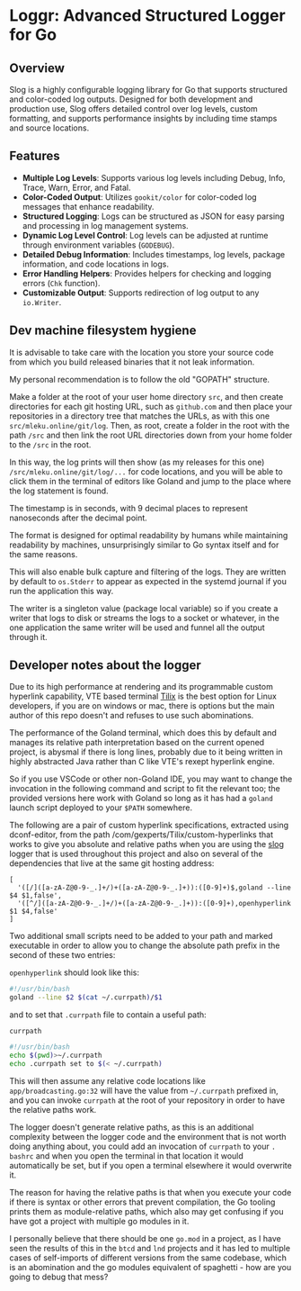# Loggr: Advanced Structured Logger for Go

## Overview
Slog is a highly configurable logging library for Go that supports structured and color-coded log outputs. Designed for both development and production use, Slog offers detailed control over log levels, custom formatting, and supports performance insights by including time stamps and source locations.

## Features
- **Multiple Log Levels**: Supports various log levels including Debug, Info, Trace, Warn, Error, and Fatal.
- **Color-Coded Output**: Utilizes `gookit/color` for color-coded log messages that enhance readability.
- **Structured Logging**: Logs can be structured as JSON for easy parsing and processing in log management systems.
- **Dynamic Log Level Control**: Log levels can be adjusted at runtime through environment variables (`GODEBUG`).
- **Detailed Debug Information**: Includes timestamps, log levels, package information, and code locations in logs.
- **Error Handling Helpers**: Provides helpers for checking and logging errors (`Chk` function).
- **Customizable Output**: Supports redirection of log output to any `io.Writer`.


## Dev machine filesystem hygiene

It is advisable to take care with the location you store your source code from which you build released binaries that it not leak information.

My personal recommendation is to follow the old "GOPATH" structure.

Make a folder at the root of your user home directory `src`, and then create directories for each git hosting URL, such as `github.com` and then place your repositories in a directory tree that matches the URLs, as with this one `src/mleku.online/git/log`. Then, as root, create a folder in the root with the path `/src` and then link the root URL directories down from your home folder to the `/src` in the root.

In this way, the log prints will then show (as my releases for this one) `/src/mleku.online/git/log/...` for code locations, and you will be able to click them in the terminal of editors like Goland and jump to the place where the log statement is found.

The timestamp is in seconds, with 9 decimal places to represent nanoseconds after the decimal point.

The format is designed for optimal readability by humans while maintaining readability by machines, unsurprisingly similar to Go syntax itself and for the same reasons.

This will also enable bulk capture and filtering of the logs. They are written by default to `os.Stderr` to appear as expected in the systemd journal if you run the application this way.

The writer is a singleton value (package local variable) so if you create a writer that logs to disk or streams the logs to a socket or whatever, in the one application the same writer will be used and funnel all the output through it.

## Developer notes about the logger

Due to its high performance at rendering and its programmable custom 
hyperlink capability, VTE based terminal 
[Tilix](https://github.com/gnunn1/tilix) is the best option for Linux 
developers, if you are on windows or mac, there is options but the main 
author of this repo doesn't and refuses to use such abominations.

The performance of the Goland terminal, which does this by default and 
manages its relative path interpretation based on the current opened project,
is abysmal if there is long lines, probably due to it being written in 
highly abstracted Java rather than C like VTE's rexept hyperlink engine.

So if you use VSCode or other non-Goland IDE, you may want to change the 
invocation in the following command and script to fit the relevant too; the 
provided versions here work with Goland so long as it has had a `goland` 
launch script deployed to your `$PATH` somewhere.

The following are a pair of custom hyperlink specifications, extracted using 
dconf-editor, from the path /com/gexperts/Tilix/custom-hyperlinks that works 
to give you absolute and relative paths when you are using the 
[slog](https://mleku.dev/git/slog) logger that is used throughout this 
project and also on several of the dependencies that live at the same git 
hosting address:

```
[
  '([/]([a-zA-Z@0-9-_.]+/)+([a-zA-Z@0-9-_.]+)):([0-9]+)$,goland --line $4 $1,false',
  '([^/]([a-zA-Z@0-9-_.]+/)+([a-zA-Z@0-9-_.]+)):([0-9]+),openhyperlink $1 $4,false'
]
```

Two additional small scripts need to be added to your path and marked 
executable in order to allow you to change the absolute path prefix in the 
second of these two entries:

`openhyperlink` should look like this:
```bash
#!/usr/bin/bash
goland --line $2 $(cat ~/.currpath)/$1

```
and to set that `.currpath` file to contain a useful path:

`currpath`

```bash
#!/usr/bin/bash
echo $(pwd)>~/.currpath
echo .currpath set to $(< ~/.currpath)

```

This will then assume any relative code locations like `app/broadcasting.go:32`
will have the value from `~/.currpath` prefixed in, and you can invoke 
`currpath` at the root of your repository in order to have the relative 
paths work.

The logger doesn't generate relative paths, as this is an additional 
complexity between the logger code and the environment that is not worth 
doing anything about, you could add an invocation of `currpath` to your `.
bashrc` and when you open the terminal in that location it would 
automatically be set, but if you open a terminal elsewhere it would 
overwrite it.

The reason for having the relative paths is that when you execute your code 
if there is syntax or other errors that prevent compilation, the Go tooling 
prints them as module-relative paths, which also may get confusing if you 
have got a project with multiple go modules in it.

I personally believe that there should be one `go.mod` in a project, as I 
have seen the results of this in the `btcd` and `lnd` projects and it has 
led to multiple cases of self-imports of different versions from the same 
codebase, which is an abomination and the go modules equivalent of 
spaghetti - how are you going to debug that mess?
